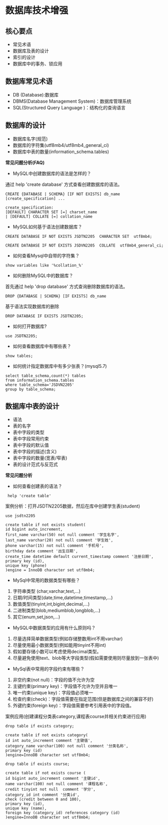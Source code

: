 # 数据库技术增强

## 核心要点

* 常见术语
* 数据库及表的设计
* 索引的设计
* 数据库中的事务、锁应用

## 数据库常见术语

* DB (Database):数据库
* DBMS(Database Management System)：数据库管理系统
* SQL(Structured Query Language )：结构化的查询语言

## 数据库的设计

* 数据库名字(规范)
* 数据库的字符集(utf8mb4/utf8mb4_general_ci)
* 数据库中表的数量(information_schema.tables)

**常见问题分析(FAQ)**

* MySQL中创建数据库的语法是怎样的？

通过 help 'create database' 方式查看创建数据库的语法。

```
CREATE {DATABASE | SCHEMA} [IF NOT EXISTS] db_name
[create_specification] ...

create_specification:
[DEFAULT] CHARACTER SET [=] charset_name
| [DEFAULT] COLLATE [=] collation_name

```

* MySQL如何基于语法创建数据库？

```
CREATE DATABASE IF NOT EXISTS JSDTN2205  CHARACTER SET  utf8mb4;
```
```
CREATE DATABASE IF NOT EXISTS JSDVN2205  COLLATE  utf8mb4_general_ci;
```

* 如何查看Mysql中自带的字符集？

```
show variables like '%collation_%'
```

* 如何删除MySQL中的数据库？

首先通过 help 'drop database' 方式查询删除数据库的语法。

```
DROP {DATABASE | SCHEMA} [IF EXISTS] db_name
```
基于语法实现数据库的删除

```
DROP DATABASE IF EXISTS JSDTN2205;
```

* 如何打开数据库?

```
use JSDTN2205;
```

* 如何查看数据库中有哪些表？

```
show tables;
```

* 如何统计指定数据库中有多少张表？(mysql5.7)

```
select table_schema,count(*) tables
from information_schema.tables
where table_schema='JSDVN2205'
group by table_schema;
```

## 数据库中表的设计

* 语法
* 表的名字
* 表中字段的类型
* 表中字段常用约束
* 表中字段的默认值
* 表中字段的描述(含义)  
* 表中字段的数量(宽表/窄表)
* 表的设计范式与反范式

**常见问题分析**

* 如何查看创建表的语法？

```
 help 'create table'
```

案例分析：打开JSDTN2205数据，然后在库中创建学生表(student)

```
use jsdtn2205
```

```
create table if not exists student(
id bigint auto_increment,
first_name varchar(50) not null comment '学生名字',
last_name varchar(20) not null comment '学生姓',
phone varchar(15) not null comment '手机号',
birthday date comment '出生日期',
create_time datetime default current_timestamp comment '注册日期',
primary key (id),
unique key (phone)
)engine = InnoDB character set utf8mb4;
```

* MySql中常用的数据类型有哪些？

1. 字符串类型 (char,varchar,text,...)
2. 日期/时间类型(date,time,datetime,timestamp,...)
3. 数值类型(tinyint,int,bigint,decimal,...)
4. 二进制类型(blob,mediumblob,longblob,...)
5. 其它(enum,set,json,...)

* MySQL中数据类型的应用有什么原则吗？

1. 尽量选择简单数据类型(例如存储整数用int不用varchar)
2. 尽量使用最小数据类型(例如能用tinyint不用int)
3. 假如要存储小数可以考虑使用decimal类型。
4. 尽量避免使用text、blob等大字段类型(假如需要使用则尽量放到一张表中)

* MySql表中常用的字段约束有哪些？

1. 非空约束(not null)：字段的值不允许为空
2. 主键约束(primary key)：字段值不允许为空并且唯一
3. 唯一约束(unique key)：字段值必须唯一
4. 检查约束(check)：字段值需要在指定范围(但是数据库之间的兼容不好)
5. 外键约束(foreign key)：字段值需要参考引用表中的字段值。

案例应用(创建课程分类表category,课程表course并相关约束进行应用)

```
drop table if exists category;

create table if not exists category(
id int auto_increment comment '主键值',
category_name varchar(100) not null comment '分类名称',
primary key (id)
)engine=InnoDB character set utf8mb4;

```

```
drop table if exists course;

create table if not exists course ( 
id bigint auto_increment comment '主键id',
name varchar(100) not null comment '课程名称',
credit tinyint not null  comment '学分',
category_id int comment '分类id',
check (credit between 0 and 100),
primary key (id),
unique key (name),
foreign key (category_id) references category (id)
)engine=InnoDB character set utf8mb4;

```





